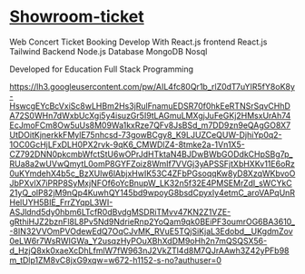 # [Showroom-ticket](https://showroom-frontend.onrender.com/) 

Web Concert Ticket Booking Develop With React.js
frontend React.js Tailwind
Backend Node.js
Database MongoDB Nosql

Developed for Education Full Stack Programming

https://lh3.googleusercontent.com/pw/AIL4fc80Qr1b_rlZ0dT7uYIR5fY8oK8y-HswcgEYcBcVxiSc8wLHBm2Hs3jRulFnamuEDSR70f0hkEeRTNSrSqvCHhDA72S0WHn7dWxbUcXgi5y4isuzGr5I9tLAGmuLMXgjJuFeGKj2HMsxUrAh74EcJmoFCm8Ow5uUs8M09Wa1kxRze7QFv8JsBSd_m7DD9zn9eQAgGO8X7UtDOitKjnerkkFMylE75nhcsd-73gowBCgy8_K9LJUZCeQUW-DjhiYp0q2-1OC0GcHjLFxDLH0PX2rvk-9qK6_CMWDlZ4-8tmke2a-1Vn1X5-CZ792DNN0pkcmbWfctStU6wOPrJdHTktaN4BJDwBWbGODdkCHpSBg7p_RUa8a2wUVwQmytL0omP8GYFZoiz8WmIf7VVGj3yAPSSFjtXbHXKv11E6oRz0uKYmdehX4b5c_BzXUlw6lAbjxHwIK53C4ZFbPGsoqqKw8yD8XzqWKbvoOJbPXvlX7iPRP8SyMxjNFOf6oYcBnupW_LK32n5f32E4PMSEMrZdI_sWCYkC21yQ_olP82jM9nQp4KuwhQY145bd9wpoyG8bsdCpyxIy4etmC_aroVAPqUnRHelUYH5BIE_FrrZYqpL3WI-ASJldnd5dy0hbm6LTcfR0dBvdgMSDRiTMvv47KN2Z1VZE-gRthiHJZ2bznFl8L8Pv5Nd9NdrieRnp2YoQam9qk0BEiPF3oumrOG6BA3610_-8IN32VVOmPVOdewEdQ7OqCJvMK_RVuE5TQjSiKjaL3Edobd__UKgdmZov0eLW6r7WsRWIGWa_Y2usqzHyPOuXBhXdDM9oHh2n7mQSQSX56-d_HzjQ8xk0xaeXcDhLfmlW7fW963nJ2VkZTl4d8M7QJrAAwh3Z42yPFb98m_tDlp1ZM8vC8jxG9xqw=w672-h1152-s-no?authuser=0

